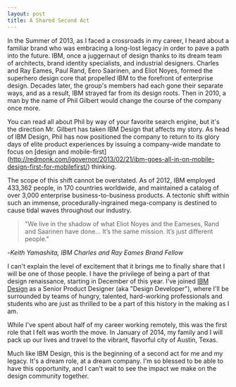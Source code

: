 ```yaml
---
layout: post
title: A Shared Second Act
---
```


In the Summer of 2013, as I faced a crossroads in my career, I heard about a familiar brand who was embracing a long-lost legacy in order to pave a path into the future. IBM, once a juggernaut of design thanks to its dream team of architects, brand identity specialists, and industrial designers. Charles and Ray Eames, Paul Rand, Eero Saarinen, and Eliot Noyes, formed the superhero design core that propelled IBM to the forefront of enterprise design. Decades later, the group's members  had each gone their separate ways, and as a result, IBM strayed far from its design roots. Then in 2010, a man by the name of Phil Gilbert would change the course of the company once more. 

You can read all about Phil by way of your favorite search engine, but it's the direction Mr. Gilbert has taken IBM Design that affects my story. As head of IBM Design, Phil has now positioned the company to return to its glory days of elite product experiences by issuing a company-wide mandate to focus on [design and mobile-first] (http://redmonk.com/jgovernor/2013/02/21/ibm-goes-all-in-on-mobile-design-first-for-mobilefirst/) thinking. 

The scope of this shift cannot be overstated. As of 2012, IBM employed 433,362 people, in 170 countries worldwide, and maintained a catalog of over 3,000 enterprise business-to-business products. A tectonic shift within such an immense, procedurally-ingrained mega-company is destined to cause tidal waves throughout our industry. 

> "We live in the shadow of what Eliot Noyes and the Eameses, Rand and Saarinen have done… It’s the same mission. It’s just different people." 

-*Keith Yamashita, IBM Charles and Ray Eames Brand Fellow*

I can't explain the level of excitement that it brings me to finally share that I will be one of those people. I have the privilege of being a part of that design renaissance, starting in December of this year. I've joined [IBM Design](http://www.ibm.com/design/) as a Senior Product Designer (aka "Design Developer"), where I'll be surrounded by teams of hungry, talented, hard-working professionals and students who are just as thrilled to be a part of this history in the making as I am. 

While I've spent about half of my career working remotely, this was the first role that I felt was worth the move. In January of 2014, my family and I will pack up our lives and travel to the vibrant, flavorful city of Austin, Texas. 

Much like IBM Design, this is the beginning of a second act for me and my legacy. It's a dream role, at a dream company. I'm so blessed to be able to have this opportunity, and I can't wait to see the impact we make on the design community together. 